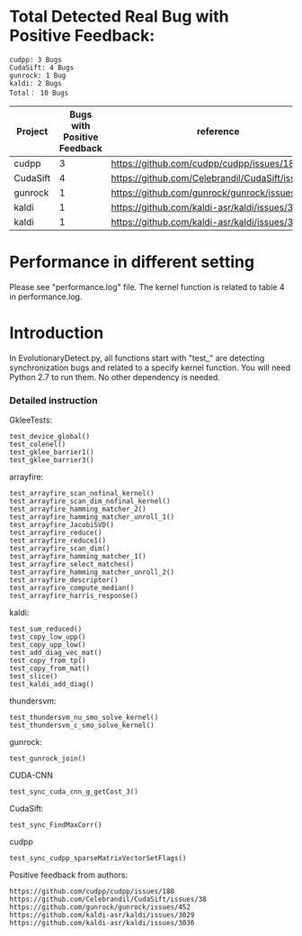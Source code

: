 # **Total Detected Real Bug with Positive Feedback**:
```
cudpp: 3 Bugs
CudaSift: 4 Bugs
gunrock: 1 Bug
kaldi: 2 Bugs
Total： 10 Bugs
```

| Project       | Bugs with Positive Feedback | reference                                       |
| ------------- | --------------------------- | ----------------------------------------------- |
| cudpp         | 3                           |https://github.com/cudpp/cudpp/issues/180        |
| CudaSift      | 4                           |https://github.com/Celebrandil/CudaSift/issues/38|
| gunrock       | 1                           |https://github.com/gunrock/gunrock/issues/452    |
| kaldi         | 1                           |https://github.com/kaldi-asr/kaldi/issues/3029   |
| kaldi         | 1                           |https://github.com/kaldi-asr/kaldi/issues/3036   | 

# Performance in different setting
Please see "performance.log" file. 
The kernel function is related to table 4 in performance.log.

# Introduction
In EvolutionaryDetect.py, all functions start with "test_" are detecting synchronization bugs and related to a specify kernel function. You will need Python 2.7 to run them. No other dependency is needed.

### Detailed instruction
GkleeTests:
```
test_device_global()
test_colenel()
test_gklee_barrier1()
test_gklee_barrier3()
```
arrayfire:
```
test_arrayfire_scan_nofinal_kernel()
test_arrayfire_scan_dim_nofinal_kernel()
test_arrayfire_hamming_matcher_2()
test_arrayfire_hamming_matcher_unroll_1()
test_arrayfire_JacobiSVD()
test_arrayfire_reduce()
test_arrayfire_reduce1()
test_arrayfire_scan_dim()
test_arrayfire_hamming_matcher_1()
test_arrayfire_select_matches()
test_arrayfire_hamming_matcher_unroll_2()
test_arrayfire_descriptor()
test_arrayfire_compute_median()
test_arrayfire_harris_response()
```
kaldi:
```
test_sum_reduced()
test_copy_low_upp()
test_copy_upp_low()
test_add_diag_vec_mat()
test_copy_from_tp()
test_copy_from_mat()
test_slice()
test_kaldi_add_diag()
```

thundersvm:
```
test_thundersvm_nu_smo_solve_kernel()
test_thundersvm_c_smo_solve_kernel()
```

gunrock:
```
test_gunrock_join()
```

CUDA-CNN
```
test_sync_cuda_cnn_g_getCost_3()
```

CudaSift:
```
test_sync_FindMaxCorr()
```

cudpp
```
test_sync_cudpp_sparseMatrixVectorSetFlags()
```


Positive feedback from authors:
```
https://github.com/cudpp/cudpp/issues/180
https://github.com/Celebrandil/CudaSift/issues/38
https://github.com/gunrock/gunrock/issues/452
https://github.com/kaldi-asr/kaldi/issues/3029
https://github.com/kaldi-asr/kaldi/issues/3036
```



